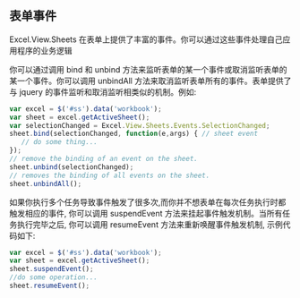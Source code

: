 ## 表单事件
Excel.View.Sheets 在表单上提供了丰富的事件。你可以通过这些事件处理自己应用程序的业务逻辑

你可以通过调用 bind 和 unbind 方法来监听表单的某一个事件或取消监听表单的某一个事件。你可以调用 unbindAll 方法来取消监听表单所有的事件。表单提供了与 jquery 的事件监听和取消监听相类似的机制。例如:
```JavaScript
var excel = $('#ss').data('workbook');
var sheet = excel.getActiveSheet();
var selectionChanged = Excel.View.Sheets.Events.SelectionChanged;
sheet.bind(selectionChanged, function(e,args) { // sheet event
   // do some thing...
});
// remove the binding of an event on the sheet.
sheet.unbind(selectionChanged); 
// removes the binding of all events on the sheet.
sheet.unbindAll(); 
```

如果你执行多个任务导致事件触发了很多次,而你并不想表单在每次任务执行时都触发相应的事件, 你可以调用 suspendEvent 方法来挂起事件触发机制。当所有任务执行完毕之后, 你可以调用 resumeEvent 方法来重新唤醒事件触发机制, 示例代码如下:
```JavaScript
var excel = $('#ss').data('workbook');
var sheet = excel.getActiveSheet();
sheet.suspendEvent();
//do some operation...
sheet.resumeEvent();
```